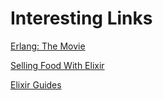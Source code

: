# Interesting Links

[Erlang: The Movie](https://www.youtube.com/watch?v=xrIjfIjssLE)

[Selling Food With Elixir](https://www.youtube.com/watch?v=fkDhU-2NWJ8)

[Elixir Guides](http://elixir-lang.org/getting-started/introduction.html)

